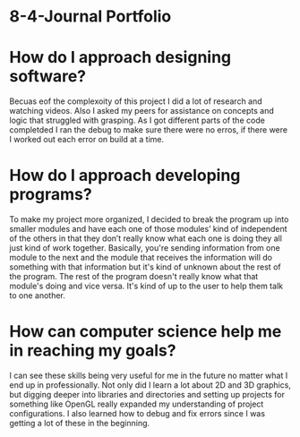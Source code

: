 # 8-4-Journal Portfolio

# How do I approach designing software?
Becuas eof the complexoity of this project I did a lot of research and watching videos. Also I asked my peers for assistance on concepts and logic that struggled with grasping. As I got different parts of the code completded I ran the debug to make sure there were no erros, if there were I worked out each error on build at a time.
  
# How do I approach developing programs?
To make my project more organized, I decided to break the program up into smaller modules and have each one of those modules’ kind of independent of the others in that they don’t really know what each one is doing they all just kind of work together. Basically, you're sending information from one module to the next and the module that receives the information will do something with that information but it's kind of unknown about the rest of the program. The rest of the program doesn't really know what that module's doing and vice versa. It's kind of up to the user to help them talk to one another.

# How can computer science help me in reaching my goals?
I can see these skills being very useful for me in the future no matter what I end up in professionally. Not only did I learn a lot about 2D and 3D graphics, but digging deeper into libraries and directories and setting up projects for something like OpenGL really expanded my understanding of project configurations. I also learned how to debug and fix errors since I was getting a lot of these in the beginning.
